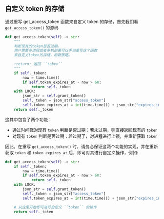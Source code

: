 ## 自定义 token 的存储
通过重写 get_access_token 函数来自定义 token 的存储，首先我们看 ``get_access_token()`` 的源码

```py
def get_access_token(self) -> str:
    """
    判断现有的token是否过期。
    用户需要多进程或者多机部署可以手动重写这个函数
    来自定义token的存储，刷新策略。

    :return: 返回 ``token``
    """
    if self._token:
        now = time.time()
        if self.token_expires_at - now > 60:
            return self._token
    with LOCK:
        json_str = self.grant_token()
        self._token = json_str["access_token"]
        self.token_expires_at = int(time.time()) + json_str["expires_in"]
    return self._token
```

这其中包含了两个功能：

+ 通过时间戳对现有 ``token`` 判断是否过期；若未过期，则直接返回现有的 ``token``
+ 对现有 ``token`` 判断是否过期；若过期了，对进程进行上锁，并重新获取 ``token``

因此，在重写 ``get_access_token()`` 时，请务必保证这两个功能的实现，并在重新获取 ``token`` 和 ``token_expires_at`` 后，即可对其进行自定义操作，例如:

```py
def get_access_token(self) -> str:
    if self._token:
        now = time.time()
        if self.token_expires_at - now > 60:
            return self._token
    with LOCK:
        json_str = self.grant_token()
        self._token = json_str["access_token"]
        self.token_expires_at = int(time.time()) + json_str["expires_in"]

    # 从这里开始即可进行自定义 ``token`` 的操作
    return self._token
```
